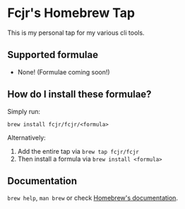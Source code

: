 # Fcjr's Homebrew Tap

This is my personal tap for my various cli tools.

## Supported formulae

- None! (Formulae coming soon!)

## How do I install these formulae?

Simply run:

    brew install fcjr/fcjr/<formula>

Alternatively:
1) Add the entire tap via `brew tap fcjr/fcjr`
2) Then install a formula via `brew install <formula>`

## Documentation
`brew help`, `man brew` or check [Homebrew's documentation](https://docs.brew.sh).
